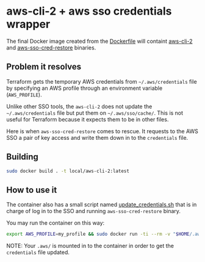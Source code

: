 # aws-cli-2 + aws sso credentials wrapper

The final Docker image created from the [Dockerfile](./Dockerfile) will containt
[aws-cli-2](https://docs.aws.amazon.com/cli/latest/userguide/install-cliv2.html)
and [aws-sso-cred-restore](https://github.com/destornillador/aws-sso-cred-restore)
binaries.

## Problem it resolves

Terraform gets the temporary AWS credentials from `~/.aws/credentials` file by
specifying an AWS profile through an environment variable (`AWS_PROFILE`).

Unlike other SSO tools, the `aws-cli-2` does not update the `~/.aws/credentials`
file but put them on `~/.aws/sso/cache/`. This is not useful for Terraform because
it expects them to be in other files.

Here is when `aws-sso-cred-restore` comes to rescue. It requests to the AWS SSO
a pair of key access and write them down in to the `credentials` file.

## Building

```sh
sudo docker build . -t local/aws-cli-2:latest
```

## How to use it

The container also has a small script named [update_credentials.sh](./update_credentials.sh)
that is in charge of log in to the SSO and running `aws-sso-cred-restore` binary.

You may run the container on this way:
```sh
export AWS_PROFILE=my_profile && sudo docker run -ti --rm -v "$HOME/.aws:/root/.aws" -e AWS_PROFILE=$AWS_PROFILE docker.pkg.github.com/destornillador/aws-cli-2/aws-cli-2:latest update_credentials.sh
```

NOTE: Your `.aws/` is mounted in to the container in order to get the `credentials`
file updated.
